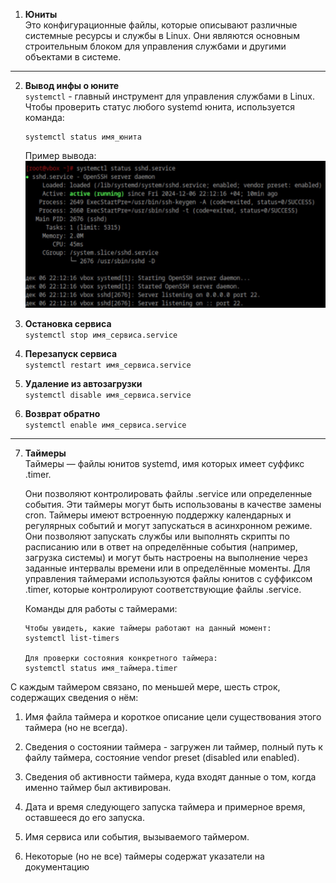 1. **Юниты**  
Это конфигурационные файлы, которые описывают различные системные ресурсы и службы в Linux. Они являются основным строительным блоком для управления службами и другими объектами в системе.

---

2. **Вывод инфы о юните**  
    `systemctl` - главный инструмент для управления службами в Linux. Чтобы проверить статус любого systemd юнита, используется команда:
    ```
    systemctl status имя_юнита
    ```
    Пример вывода:  
![alt text](photo_2024-12-06_22-26-00.jpg)

3. **Остановка сервиса**  
`systemctl stop имя_сервиса.service`

4. **Перезапуск сервиса**  
`systemctl restart имя_сервиса.service`

5. **Удаление из автозагрузки**  
`systemctl disable имя_сервиса.service`

6. **Возврат обратно**  
`systemctl enable имя_сервиса.service`

---

7. **Таймеры**  
    Таймеры — файлы юнитов systemd, имя которых имеет суффикс .timer.

    Они позволяют контролировать файлы .service или определенные события. Эти таймеры могут быть использованы в качестве замены cron. Таймеры имеют встроенную поддержку календарных и регулярных событий и могут запускаться в асинхронном режиме. Они позволяют запускать службы или выполнять скрипты по расписанию или в ответ на определённые события (например, загрузка системы) и могут быть настроены на выполнение через заданные интервалы времени или в определённые моменты. Для управления таймерами используются файлы юнитов с суффиксом .timer, которые контролируют соответствующие файлы .service.  

    Команды для работы с таймерами:  
    ```
    Чтобы увидеть, какие таймеры работают на данный момент:
    systemctl list-timers

    Для проверки состояния конкретного таймера:
    systemctl status имя_таймера.timer
    ```
С каждым таймером связано, по меньшей мере, шесть строк, содержащих сведения о нём:

1) Имя файла таймера и короткое описание цели существования этого таймера (но не всегда).

2) Сведения о состоянии таймера - загружен ли таймер, полный путь к файлу таймера, состояние vendor preset (disabled или enabled).

3) Сведения об активности таймера, куда входят данные о том, когда именно таймер был активирован.

4) Дата и время следующего запуска таймера и примерное время, оставшееся до его запуска.

5) Имя сервиса или события, вызываемого таймером.

6) Некоторые (но не все) таймеры содержат указатели на документацию
